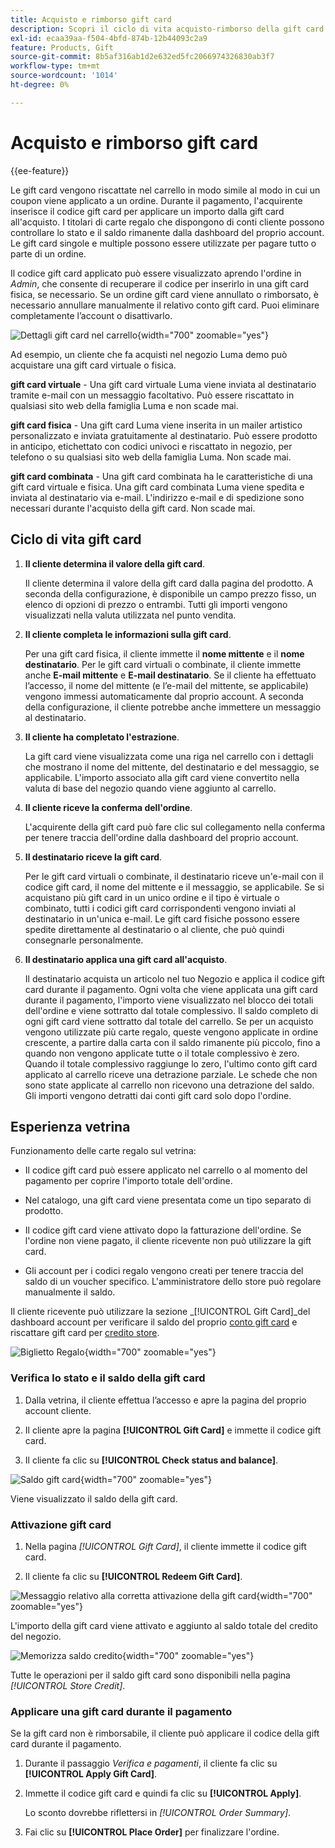 ```yaml
---
title: Acquisto e rimborso gift card
description: Scopri il ciclo di vita acquisto-rimborso della gift card quando includi le gift card nel catalogo del tuo negozio.
exl-id: ecaa39aa-f504-4bfd-874b-12b44093c2a9
feature: Products, Gift
source-git-commit: 8b5af316ab1d2e632ed5fc2066974326830ab3f7
workflow-type: tm+mt
source-wordcount: '1014'
ht-degree: 0%

---
```


# Acquisto e rimborso gift card

{{ee-feature}}

Le gift card vengono riscattate nel carrello in modo simile al modo in cui un coupon viene applicato a un ordine. Durante il pagamento, l&#39;acquirente inserisce il codice gift card per applicare un importo dalla gift card all&#39;acquisto. I titolari di carte regalo che dispongono di conti cliente possono controllare lo stato e il saldo rimanente dalla dashboard del proprio account. Le gift card singole e multiple possono essere utilizzate per pagare tutto o parte di un ordine.

Il codice gift card applicato può essere visualizzato aprendo l&#39;ordine in _Admin_, che consente di recuperare il codice per inserirlo in una gift card fisica, se necessario. Se un ordine gift card viene annullato o rimborsato, è necessario annullare manualmente il relativo conto gift card. Puoi eliminare completamente l’account o disattivarlo.

![Dettagli gift card nel carrello](./assets/storefront-gift-card-order-customer-account.png){width="700" zoomable="yes"}

Ad esempio, un cliente che fa acquisti nel negozio Luma demo può acquistare una gift card virtuale o fisica.

**gift card virtuale** - Una gift card virtuale Luma viene inviata al destinatario tramite e-mail con un messaggio facoltativo. Può essere riscattato in qualsiasi sito web della famiglia Luma e non scade mai.

**gift card fisica** - Una gift card Luma viene inserita in un mailer artistico personalizzato e inviata gratuitamente al destinatario. Può essere prodotto in anticipo, etichettato con codici univoci e riscattato in negozio, per telefono o su qualsiasi sito web della famiglia Luma. Non scade mai.

**gift card combinata** - Una gift card combinata ha le caratteristiche di una gift card virtuale e fisica. Una gift card combinata Luma viene spedita e inviata al destinatario via e-mail. L&#39;indirizzo e-mail e di spedizione sono necessari durante l&#39;acquisto della gift card. Non scade mai.

## Ciclo di vita gift card

1. **Il cliente determina il valore della gift card**.

   Il cliente determina il valore della gift card dalla pagina del prodotto. A seconda della configurazione, è disponibile un campo prezzo fisso, un elenco di opzioni di prezzo o entrambi. Tutti gli importi vengono visualizzati nella valuta utilizzata nel punto vendita.

1. **Il cliente completa le informazioni sulla gift card**.

   Per una gift card fisica, il cliente immette il **nome mittente** e il **nome destinatario**. Per le gift card virtuali o combinate, il cliente immette anche **E-mail mittente** e **E-mail destinatario**. Se il cliente ha effettuato l’accesso, il nome del mittente (e l’e-mail del mittente, se applicabile) vengono immessi automaticamente dal proprio account. A seconda della configurazione, il cliente potrebbe anche immettere un messaggio al destinatario.

1. **Il cliente ha completato l&#39;estrazione**.

   La gift card viene visualizzata come una riga nel carrello con i dettagli che mostrano il nome del mittente, del destinatario e del messaggio, se applicabile. L&#39;importo associato alla gift card viene convertito nella valuta di base del negozio quando viene aggiunto al carrello.

1. **Il cliente riceve la conferma dell&#39;ordine**.

   L&#39;acquirente della gift card può fare clic sul collegamento nella conferma per tenere traccia dell&#39;ordine dalla dashboard del proprio account.

1. **Il destinatario riceve la gift card**.

   Per le gift card virtuali o combinate, il destinatario riceve un&#39;e-mail con il codice gift card, il nome del mittente e il messaggio, se applicabile. Se si acquistano più gift card in un unico ordine e il tipo è virtuale o combinato, tutti i codici gift card corrispondenti vengono inviati al destinatario in un&#39;unica e-mail. Le gift card fisiche possono essere spedite direttamente al destinatario o al cliente, che può quindi consegnarle personalmente.

1. **Il destinatario applica una gift card all&#39;acquisto**.

   Il destinatario acquista un articolo nel tuo Negozio e applica il codice gift card durante il pagamento. Ogni volta che viene applicata una gift card durante il pagamento, l&#39;importo viene visualizzato nel blocco dei totali dell&#39;ordine e viene sottratto dal totale complessivo. Il saldo completo di ogni gift card viene sottratto dal totale del carrello. Se per un acquisto vengono utilizzate più carte regalo, queste vengono applicate in ordine crescente, a partire dalla carta con il saldo rimanente più piccolo, fino a quando non vengono applicate tutte o il totale complessivo è zero. Quando il totale complessivo raggiunge lo zero, l&#39;ultimo conto gift card applicato al carrello riceve una detrazione parziale. Le schede che non sono state applicate al carrello non ricevono una detrazione del saldo. Gli importi vengono detratti dai conti gift card solo dopo l&#39;ordine.

## Esperienza vetrina

Funzionamento delle carte regalo sul vetrina:

- Il codice gift card può essere applicato nel carrello o al momento del pagamento per coprire l&#39;importo totale dell&#39;ordine.

- Nel catalogo, una gift card viene presentata come un tipo separato di prodotto.

- Il codice gift card viene attivato dopo la fatturazione dell&#39;ordine. Se l&#39;ordine non viene pagato, il cliente ricevente non può utilizzare la gift card.

- Gli account per i codici regalo vengono creati per tenere traccia del saldo di un voucher specifico. L&#39;amministratore dello store può regolare manualmente il saldo.

Il cliente ricevente può utilizzare la sezione _[!UICONTROL Gift Card]_del dashboard account per verificare il saldo del proprio [conto gift card](product-gift-card-accounts.md) e riscattare gift card per [credito store](../customers/store-credit-using.md).

![Biglietto Regalo](./assets/account-dashboard-gift-card.png){width="700" zoomable="yes"}

### Verifica lo stato e il saldo della gift card

1. Dalla vetrina, il cliente effettua l’accesso e apre la pagina del proprio account cliente.

1. Il cliente apre la pagina **[!UICONTROL Gift Card]** e immette il codice gift card.

1. Il cliente fa clic su **[!UICONTROL Check status and balance]**.

![Saldo gift card](./assets/gift-balance.png){width="700" zoomable="yes"}

Viene visualizzato il saldo della gift card.

### Attivazione gift card

1. Nella pagina _[!UICONTROL Gift Card]_, il cliente immette il codice gift card.

1. Il cliente fa clic su **[!UICONTROL Redeem Gift Card]**.

![Messaggio relativo alla corretta attivazione della gift card](./assets/gift-redeemed-balance.png){width="700" zoomable="yes"}

L&#39;importo della gift card viene attivato e aggiunto al saldo totale del credito del negozio.

![Memorizza saldo credito](./assets/store-credit.png){width="700" zoomable="yes"}

Tutte le operazioni per il saldo gift card sono disponibili nella pagina _[!UICONTROL Store Credit]_.

### Applicare una gift card durante il pagamento

Se la gift card non è rimborsabile, il cliente può applicare il codice della gift card durante il pagamento.

1. Durante il passaggio _Verifica e pagamenti_, il cliente fa clic su **[!UICONTROL Apply Gift Card]**.

1. Immette il codice gift card e quindi fa clic su **[!UICONTROL Apply]**.

   Lo sconto dovrebbe riflettersi in _[!UICONTROL Order Summary]_.

1. Fai clic su **[!UICONTROL Place Order]** per finalizzare l&#39;ordine.
